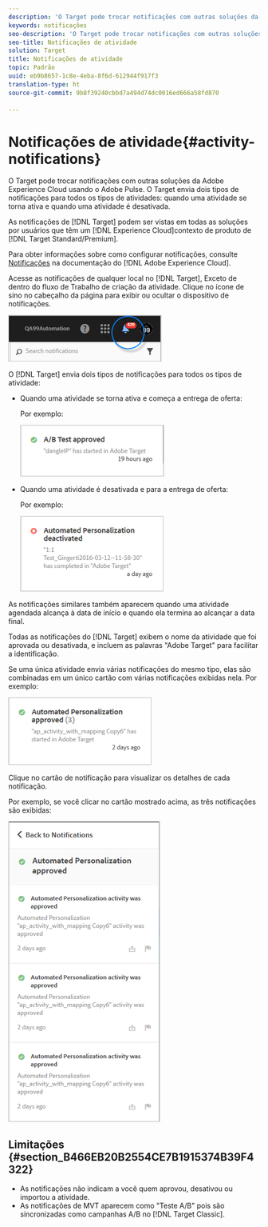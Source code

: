 ```yaml
---
description: 'O Target pode trocar notificações com outras soluções da Adobe Experience Cloud usando o Adobe Pulse. O Target envia dois tipos de notificações para todos os tipos de atividades: quando uma atividade se torna ativa e quando uma atividade é desativada.'
keywords: notificações
seo-description: 'O Target pode trocar notificações com outras soluções da Adobe Experience Cloud usando o Adobe Pulse. O Target envia dois tipos de notificações para todos os tipos de atividades: quando uma atividade se torna ativa e quando uma atividade é desativada.'
seo-title: Notificações de atividade
solution: Target
title: Notificações de atividade
topic: Padrão
uuid: eb9b8657-1c8e-4eba-8f6d-612944f917f3
translation-type: ht
source-git-commit: 9b8f39240cbbd7a494d74dc0016ed666a58fd870

---
```



# Notificações de atividade{#activity-notifications}

O Target pode trocar notificações com outras soluções da Adobe Experience Cloud usando o Adobe Pulse. O Target envia dois tipos de notificações para todos os tipos de atividades: quando uma atividade se torna ativa e quando uma atividade é desativada.

As notificações de [!DNL Target] podem ser vistas em todas as soluções por usuários que têm um [!DNL Experience Cloud]contexto de produto de [!DNL Target Standard/Premium].

Para obter informações sobre como configurar notificações, consulte [Notificações](https://marketing.adobe.com/resources/help/pt_br/mcloud/notifications.html) na documentação do [!DNL Adobe Experience Cloud].

Acesse as notificações de qualquer local no [!DNL Target], Exceto de dentro do fluxo de Trabalho de criação da atividade. Clique no ícone de sino no cabeçalho da página para exibir ou ocultar o dispositivo de notificações.

![](assets/notifications-shell.png)

O [!DNL Target] envia dois tipos de notificações para todos os tipos de atividade:

* Quando uma atividade se torna ativa e começa a entrega de oferta:

   Por exemplo:

   ![](assets/notif_app.png)

* Quando uma atividade é desativada e para a entrega de oferta:

   Por exemplo:

   ![](assets/notif-deact.png)

As notificações similares também aparecem quando uma atividade agendada alcança à data de início e quando ela termina ao alcançar a data final.

Todas as notificações do [!DNL Target] exibem o nome da atividade que foi aprovada ou desativada, e incluem as palavras &quot;Adobe Target&quot; para facilitar a identificação.

Se uma única atividade envia várias notificações do mesmo tipo, elas são combinadas em um único cartão com várias notificações exibidas nela. Por exemplo:

![](assets/notif-multi.png)

Clique no cartão de notificação para visualizar os detalhes de cada notificação.

Por exemplo, se você clicar no cartão mostrado acima, as três notificações são exibidas:

![](assets/notif-multi-open.png)

## Limitações {#section_B466EB20B2554CE7B1915374B39F4322}

* As notificações não indicam a você quem aprovou, desativou ou importou a atividade.
* As notificações de MVT aparecem como &quot;Teste A/B&quot; pois são sincronizadas como campanhas A/B no [!DNL Target Classic].

